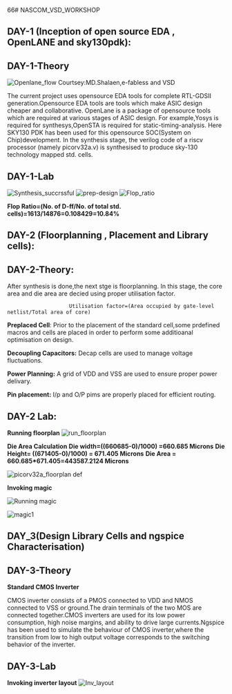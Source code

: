 66# NASCOM_VSD_WORKSHOP
## DAY-1 (Inception of open source EDA , OpenLANE and sky130pdk):
  
 ## DAY-1-Theory
 ![Openlane_flow](https://github.com/user-attachments/assets/737be694-7ab0-4275-8a04-68a966354306)
 Courtsey:MD.Shalaen,e-fabless and VSD

  The current project uses opensource EDA tools for complete RTL-GDSII generation.Opensource EDA tools are tools which make ASIC design cheaper and collaborative. OpenLane is a package of opensource tools which are required at various stages of ASIC design. For example,Yosys is required for synthesys,OpenSTA is required for static-timing-analysis. Here SKY130 PDK has been used for this opensource SOC(System on Chip)development. In the synthesis stage, the verilog code of a riscv processor (namely picorv32a.v) is synthesised to produce sky-130 technology mapped std. cells.

## DAY-1-Lab 
![Synthesis_succrssful](https://github.com/user-attachments/assets/8d269b5c-7851-4d2c-9488-5179a0a1de3e)
![prep-design](https://github.com/user-attachments/assets/81d69433-ab4e-4cdc-9e92-9b49c1d0030f)
![Flop_ratio](https://github.com/user-attachments/assets/be6dbead-9af0-4651-a406-4e47494075f7)
   
   **Flop Ratio=(No. of D-ff/No. of total std. cells)=1613/14876=0.108429=10.84%**



## DAY-2 (Floorplanning , Placement and Library cells):

  ## DAY-2-Theory:
     
     
  After synthesis is done,the next stge is floorplanning. In this stage, the core area and die area are decied using proper utilisation factor.

                        
                        Utilisation factor=(Area occupied by gate-level netlist/Total area of core)
  
  **Preplaced Cell**: Prior to the placement of the standard cell,some prdefined macros and cells are placed in order to perform some additioanal optimisation on design.

  **Decoupling Capacitors:** Decap cells are used to manage voltage fluctuations.

  **Power Planning:** A grid of VDD and VSS are used to ensure proper power delivary.

  **Pin placement:** I/p and O/P pims are properly placed for efficient routing.

## DAY-2 Lab: 
**Running floorplan**
![run_floorplan](https://github.com/user-attachments/assets/7ba4a452-76bb-4a0e-b91a-a242344ae3c8)

**Die Area Calculation**
    **Die width=((660685-0)/1000) =660.685 Microns**
    **Die Height= ((671405-0)/1000) = 671.405 Microns**
    **Die Area = 660.685*671.405=443587.2124 Microns**

![picorv32a_floorplan def](https://github.com/user-attachments/assets/9b9da829-3e56-4ceb-a17e-93ed2f831694)

**Invoking magic**

![Running magic](https://github.com/user-attachments/assets/ef7a72b2-882c-444f-b3d5-6e521d930a1f)

![magic1](https://github.com/user-attachments/assets/9a178563-39a0-4519-a34a-c8eca1e25f8c)


## DAY_3(Design Library Cells and ngspice Characterisation)

## DAY-3-Theory

**Standard CMOS Inverter**

   CMOS inverter consists of a PMOS connected to VDD and NMOS connected to VSS or ground.The drain terminals of the two MOS are connected together.CMOS inverters are used for its low power consumption, high noise margins, and ability to drive large currents.Ngspice has been used to simulate the behaviour of CMOS inverter,where the transition from low to high output voltage corresponds to the switching behavior of the inverter.


## DAY-3-Lab


**Invoking inverter layout**
![Inv_layout](https://github.com/user-attachments/assets/356d9eb8-8c27-480e-954c-9c1d03935641)





  

